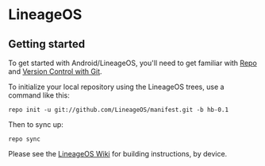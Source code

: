 LineageOS
===========

Getting started
---------------

To get started with Android/LineageOS, you'll need to get
familiar with [Repo](https://source.android.com/source/using-repo.html) and [Version Control with Git](https://source.android.com/source/version-control.html).

To initialize your local repository using the LineageOS trees, use a command like this:
```
repo init -u git://github.com/LineageOS/manifest.git -b hb-0.1
```
Then to sync up:
```
repo sync
```
Please see the [LineageOS Wiki](https://wiki.lineageos.org/) for building instructions, by device.
